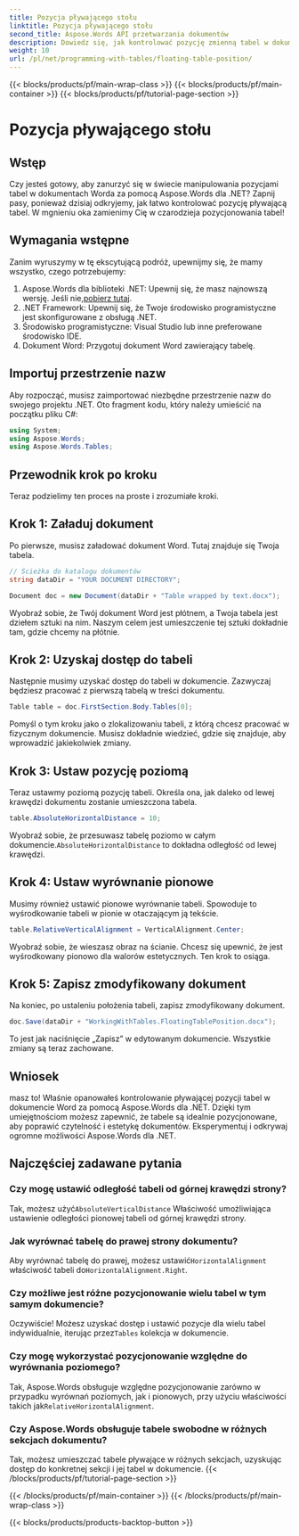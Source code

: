 ```yaml
---
title: Pozycja pływającego stołu
linktitle: Pozycja pływającego stołu
second_title: Aspose.Words API przetwarzania dokumentów
description: Dowiedz się, jak kontrolować pozycję zmienną tabel w dokumentach programu Word za pomocą pakietu Aspose.Words dla platformy .NET, korzystając z naszego szczegółowego przewodnika krok po kroku.
weight: 10
url: /pl/net/programming-with-tables/floating-table-position/
---
```


{{< blocks/products/pf/main-wrap-class >}}
{{< blocks/products/pf/main-container >}}
{{< blocks/products/pf/tutorial-page-section >}}

# Pozycja pływającego stołu

## Wstęp

Czy jesteś gotowy, aby zanurzyć się w świecie manipulowania pozycjami tabel w dokumentach Worda za pomocą Aspose.Words dla .NET? Zapnij pasy, ponieważ dzisiaj odkryjemy, jak łatwo kontrolować pozycję pływającą tabel. W mgnieniu oka zamienimy Cię w czarodzieja pozycjonowania tabel!

## Wymagania wstępne

Zanim wyruszymy w tę ekscytującą podróż, upewnijmy się, że mamy wszystko, czego potrzebujemy:

1. Aspose.Words dla biblioteki .NET: Upewnij się, że masz najnowszą wersję. Jeśli nie,[pobierz tutaj](https://releases.aspose.com/words/net/).
2. .NET Framework: Upewnij się, że Twoje środowisko programistyczne jest skonfigurowane z obsługą .NET.
3. Środowisko programistyczne: Visual Studio lub inne preferowane środowisko IDE.
4. Dokument Word: Przygotuj dokument Word zawierający tabelę.

## Importuj przestrzenie nazw

Aby rozpocząć, musisz zaimportować niezbędne przestrzenie nazw do swojego projektu .NET. Oto fragment kodu, który należy umieścić na początku pliku C#:

```csharp
using System;
using Aspose.Words;
using Aspose.Words.Tables;
```

## Przewodnik krok po kroku

Teraz podzielimy ten proces na proste i zrozumiałe kroki.

## Krok 1: Załaduj dokument

Po pierwsze, musisz załadować dokument Word. Tutaj znajduje się Twoja tabela.

```csharp
// Ścieżka do katalogu dokumentów
string dataDir = "YOUR DOCUMENT DIRECTORY";

Document doc = new Document(dataDir + "Table wrapped by text.docx");
```

Wyobraź sobie, że Twój dokument Word jest płótnem, a Twoja tabela jest dziełem sztuki na nim. Naszym celem jest umieszczenie tej sztuki dokładnie tam, gdzie chcemy na płótnie.

## Krok 2: Uzyskaj dostęp do tabeli

Następnie musimy uzyskać dostęp do tabeli w dokumencie. Zazwyczaj będziesz pracować z pierwszą tabelą w treści dokumentu.

```csharp
Table table = doc.FirstSection.Body.Tables[0];
```

Pomyśl o tym kroku jako o zlokalizowaniu tabeli, z którą chcesz pracować w fizycznym dokumencie. Musisz dokładnie wiedzieć, gdzie się znajduje, aby wprowadzić jakiekolwiek zmiany.

## Krok 3: Ustaw pozycję poziomą

Teraz ustawmy poziomą pozycję tabeli. Określa ona, jak daleko od lewej krawędzi dokumentu zostanie umieszczona tabela.

```csharp
table.AbsoluteHorizontalDistance = 10;
```

 Wyobraź sobie, że przesuwasz tabelę poziomo w całym dokumencie.`AbsoluteHorizontalDistance` to dokładna odległość od lewej krawędzi.

## Krok 4: Ustaw wyrównanie pionowe

Musimy również ustawić pionowe wyrównanie tabeli. Spowoduje to wyśrodkowanie tabeli w pionie w otaczającym ją tekście.

```csharp
table.RelativeVerticalAlignment = VerticalAlignment.Center;
```

Wyobraź sobie, że wieszasz obraz na ścianie. Chcesz się upewnić, że jest wyśrodkowany pionowo dla walorów estetycznych. Ten krok to osiąga.

## Krok 5: Zapisz zmodyfikowany dokument

Na koniec, po ustaleniu położenia tabeli, zapisz zmodyfikowany dokument.

```csharp
doc.Save(dataDir + "WorkingWithTables.FloatingTablePosition.docx");
```

To jest jak naciśnięcie „Zapisz” w edytowanym dokumencie. Wszystkie zmiany są teraz zachowane.

## Wniosek

masz to! Właśnie opanowałeś kontrolowanie pływającej pozycji tabel w dokumencie Word za pomocą Aspose.Words dla .NET. Dzięki tym umiejętnościom możesz zapewnić, że tabele są idealnie pozycjonowane, aby poprawić czytelność i estetykę dokumentów. Eksperymentuj i odkrywaj ogromne możliwości Aspose.Words dla .NET.

## Najczęściej zadawane pytania

### Czy mogę ustawić odległość tabeli od górnej krawędzi strony?

 Tak, możesz użyć`AbsoluteVerticalDistance` Właściwość umożliwiająca ustawienie odległości pionowej tabeli od górnej krawędzi strony.

### Jak wyrównać tabelę do prawej strony dokumentu?

 Aby wyrównać tabelę do prawej, możesz ustawić`HorizontalAlignment` właściwość tabeli do`HorizontalAlignment.Right`.

### Czy możliwe jest różne pozycjonowanie wielu tabel w tym samym dokumencie?

 Oczywiście! Możesz uzyskać dostęp i ustawić pozycje dla wielu tabel indywidualnie, iterując przez`Tables` kolekcja w dokumencie.

### Czy mogę wykorzystać pozycjonowanie względne do wyrównania poziomego?

Tak, Aspose.Words obsługuje względne pozycjonowanie zarówno w przypadku wyrównań poziomych, jak i pionowych, przy użyciu właściwości takich jak`RelativeHorizontalAlignment`.

### Czy Aspose.Words obsługuje tabele swobodne w różnych sekcjach dokumentu?

Tak, możesz umieszczać tabele pływające w różnych sekcjach, uzyskując dostęp do konkretnej sekcji i jej tabel w dokumencie.
{{< /blocks/products/pf/tutorial-page-section >}}

{{< /blocks/products/pf/main-container >}}
{{< /blocks/products/pf/main-wrap-class >}}

{{< blocks/products/products-backtop-button >}}
